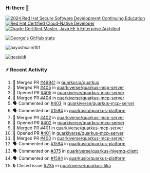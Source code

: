 ### Hi there 👋

<!--START_SECTION:badges-->
[![2024 Red Hat Secure Software Development Continuing Education](https://images.credly.com/size/110x110/images/36a76b78-c5bf-45cf-ac2c-48c3825260c7/blob)](http://www.credly.com/badges/c86e9a17-d2c3-4554-b890-7d0521710eb6 "2024 Red Hat Secure Software Development Continuing Education")
[![Red Hat Certified Cloud-Native Developer](https://images.credly.com/size/110x110/images/12ef4e4e-3d8d-4caf-9ab1-858c5bcb9619/image.png)](http://www.credly.com/badges/b6402e31-0894-48e6-b488-e2e551dcc809 "Red Hat Certified Cloud-Native Developer")
[![Oracle Certified Master, Java EE 5 Enterprise Architect](https://images.credly.com/size/110x110/images/1fa3549c-674c-4779-b3d6-d7d64eac2c23/Oracle-Certification-badge_OC-Master.png)](http://www.credly.com/badges/2565574e-b81d-410e-ab7d-24666ddcbe00 "Oracle Certified Master, Java EE 5 Enterprise Architect")
<!--END_SECTION:badges-->

[![George's GitHub stats](https://github-readme-stats.vercel.app/api?username=gastaldi&show=reviews,prs_merged&hide=contribs,prs&theme=transparent&show_icons=true)](https://github.com/anuraghazra/github-readme-stats)

<p align="left"> <img src="https://komarev.com/ghpvc/?username=gastaldi&label=Profile%20views&color=0e75b6&style=for-the-badge" alt="aayushsaini101" /> </p>

<p align="left"> <a href="https://github.com/ryo-ma/github-profile-trophy"><img src="https://github-profile-trophy.vercel.app/?username=gastaldi" alt="gastaldi" /></a> </p>

### :zap: Recent Activity

<!--START_SECTION:activity-->
1. 🎉 Merged PR [#49941](https://github.com/quarkusio/quarkus/pull/49941) in [quarkusio/quarkus](https://github.com/quarkusio/quarkus)
2. 🎉 Merged PR [#405](https://github.com/quarkiverse/quarkus-mcp-server/pull/405) in [quarkiverse/quarkus-mcp-server](https://github.com/quarkiverse/quarkus-mcp-server)
3. 💪 Opened PR [#405](https://github.com/quarkiverse/quarkus-mcp-server/pull/405) in [quarkiverse/quarkus-mcp-server](https://github.com/quarkiverse/quarkus-mcp-server)
4. 🎉 Merged PR [#404](https://github.com/quarkiverse/quarkus-mcp-server/pull/404) in [quarkiverse/quarkus-mcp-server](https://github.com/quarkiverse/quarkus-mcp-server)
5. 🗣 Commented on [#403](https://github.com/quarkiverse/quarkus-mcp-server/pull/403#issuecomment-3267060191) in [quarkiverse/quarkus-mcp-server](https://github.com/quarkiverse/quarkus-mcp-server)
6. 🗣 Commented on [#1594](https://github.com/quarkusio/quarkus-platform/pull/1594#issuecomment-3266979465) in [quarkusio/quarkus-platform](https://github.com/quarkusio/quarkus-platform)
7. 🎉 Merged PR [#402](https://github.com/quarkiverse/quarkus-mcp-server/pull/402) in [quarkiverse/quarkus-mcp-server](https://github.com/quarkiverse/quarkus-mcp-server)
8. 💪 Opened PR [#402](https://github.com/quarkiverse/quarkus-mcp-server/pull/402) in [quarkiverse/quarkus-mcp-server](https://github.com/quarkiverse/quarkus-mcp-server)
9. 🎉 Merged PR [#401](https://github.com/quarkiverse/quarkus-mcp-server/pull/401) in [quarkiverse/quarkus-mcp-server](https://github.com/quarkiverse/quarkus-mcp-server)
10. 💪 Opened PR [#401](https://github.com/quarkiverse/quarkus-mcp-server/pull/401) in [quarkiverse/quarkus-mcp-server](https://github.com/quarkiverse/quarkus-mcp-server)
11. 🎉 Merged PR [#400](https://github.com/quarkiverse/quarkus-mcp-server/pull/400) in [quarkiverse/quarkus-mcp-server](https://github.com/quarkiverse/quarkus-mcp-server)
12. 🗣 Commented on [#1594](https://github.com/quarkusio/quarkus-platform/pull/1594#issuecomment-3266801508) in [quarkusio/quarkus-platform](https://github.com/quarkusio/quarkus-platform)
13. 🗣 Commented on [#375](https://github.com/quarkiverse/quarkus-hivemq-client/issues/375#issuecomment-3266782703) in [quarkiverse/quarkus-hivemq-client](https://github.com/quarkiverse/quarkus-hivemq-client)
14. 🗣 Commented on [#1594](https://github.com/quarkusio/quarkus-platform/pull/1594#issuecomment-3266679599) in [quarkusio/quarkus-platform](https://github.com/quarkusio/quarkus-platform)
15. 🔒 Closed issue [#235](https://github.com/quarkiverse/quarkus-tika/issues/235) in [quarkiverse/quarkus-tika](https://github.com/quarkiverse/quarkus-tika)
<!--END_SECTION:activity-->
